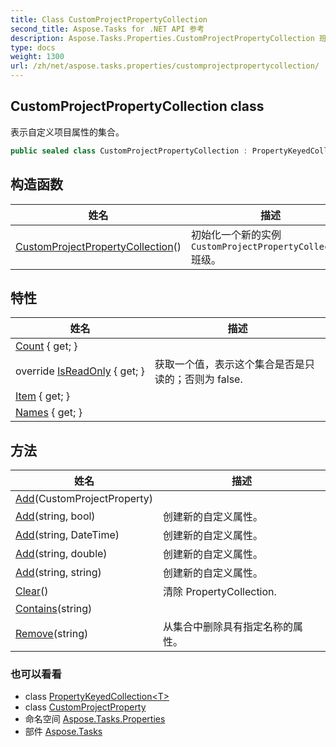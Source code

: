 ```yaml
---
title: Class CustomProjectPropertyCollection
second_title: Aspose.Tasks for .NET API 参考
description: Aspose.Tasks.Properties.CustomProjectPropertyCollection 班级. 表示自定义项目属性的集合
type: docs
weight: 1300
url: /zh/net/aspose.tasks.properties/customprojectpropertycollection/
---
```

## CustomProjectPropertyCollection class

表示自定义项目属性的集合。

```csharp
public sealed class CustomProjectPropertyCollection : PropertyKeyedCollection<CustomProjectProperty>
```

## 构造函数

| 姓名 | 描述 |
| --- | --- |
| [CustomProjectPropertyCollection](customprojectpropertycollection/)() | 初始化一个新的实例`CustomProjectPropertyCollection`班级。 |

## 特性

| 姓名 | 描述 |
| --- | --- |
| [Count](../../aspose.tasks.properties/propertykeyedcollection-1/count/) { get; } |  |
| override [IsReadOnly](../../aspose.tasks.properties/customprojectpropertycollection/isreadonly/) { get; } | 获取一个值，表示这个集合是否是只读的；否则为 false. |
| [Item](../../aspose.tasks.properties/propertykeyedcollection-1/item/) { get; } |  |
| [Names](../../aspose.tasks.properties/propertykeyedcollection-1/names/) { get; } |  |

## 方法

| 姓名 | 描述 |
| --- | --- |
| [Add](../../aspose.tasks.properties/propertykeyedcollection-1/add/)(CustomProjectProperty) |  |
| [Add](../../aspose.tasks.properties/customprojectpropertycollection/add/#add)(string, bool) | 创建新的自定义属性。 |
| [Add](../../aspose.tasks.properties/customprojectpropertycollection/add/#add_2)(string, DateTime) | 创建新的自定义属性。 |
| [Add](../../aspose.tasks.properties/customprojectpropertycollection/add/#add_1)(string, double) | 创建新的自定义属性。 |
| [Add](../../aspose.tasks.properties/customprojectpropertycollection/add/#add_3)(string, string) | 创建新的自定义属性。 |
| [Clear](../../aspose.tasks.properties/customprojectpropertycollection/clear/)() | 清除 PropertyCollection. |
| [Contains](../../aspose.tasks.properties/propertykeyedcollection-1/contains/)(string) |  |
| [Remove](../../aspose.tasks.properties/customprojectpropertycollection/remove/)(string) | 从集合中删除具有指定名称的属性。 |

### 也可以看看

* class [PropertyKeyedCollection&lt;T&gt;](../propertykeyedcollection-1/)
* class [CustomProjectProperty](../customprojectproperty/)
* 命名空间 [Aspose.Tasks.Properties](../../aspose.tasks.properties/)
* 部件 [Aspose.Tasks](../../)


